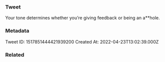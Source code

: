 ### Tweet
Your tone determines whether you’re giving feedback or being an a**hole.

### Metadata
Tweet ID: 1517851444421939200
Created At: 2022-04-23T13:02:39.000Z

### Related


